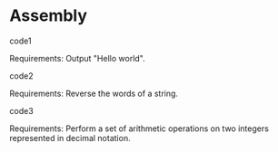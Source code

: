 # Assembly

code1 

Requirements:
Output "Hello world".



code2

Requirements:
Reverse the words of a string.



code3

Requirements:
Perform a set of arithmetic operations on two integers represented in decimal notation.




